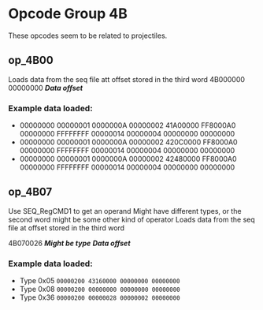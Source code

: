 # Opcode Group 4B

These opcodes seem to be related to projectiles.

## op\_4B00

Loads data from the seq file att offset stored in the third word
4B000000 00000000 ***Data offset***

### Example data loaded:
- 00000000 00000001 0000000A 00000002 41A00000 FF8000A0 00000000 FFFFFFFF 00000014 00000004 00000000 00000000
- 00000000 00000001 0000000A 00000002 420C0000 FF8000A0 00000000 FFFFFFFF 00000014 00000004 00000000 00000000 
- 00000000 00000001 0000000A 00000002 42480000 FF8000A0 00000000 FFFFFFFF 00000014 00000004 00000000 00000000 

## op\_4B07

Use SEQ\_RegCMD1 to get an operand
Might have different types, or the second word might be some other kind of operator
Loads data from the seq file at offset stored in the third word

4B070026 ***Might be type*** ***Data offset***

### Example data loaded:
- Type 0x05 `00000200 43160000 00000000 00000000`
- Type 0x08 `00000200 00000000 00000000 00000000`
- Type 0x36 `00000200 00000028 00000002 00000000`
